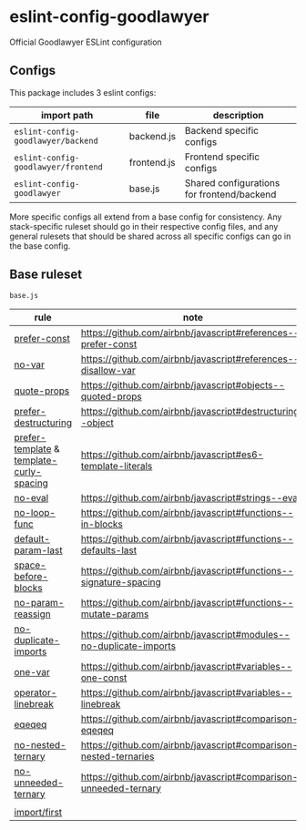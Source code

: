 # eslint-config-goodlawyer

Official Goodlawyer ESLint configuration


## Configs
This package includes 3 eslint configs:

| import path                         | file        | description                                | 
| ----------------------------------- | ----------- | ------------------------------------------ |
| `eslint-config-goodlawyer/backend`  | backend.js  | Backend specific configs                   |
| `eslint-config-goodlawyer/frontend` | frontend.js | Frontend specific configs                  |
| `eslint-config-goodlawyer`          | base.js     | Shared configurations for frontend/backend |

More specific configs all extend from a base config for consistency. Any stack-specific ruleset should go in their respective config files, and any general rulesets that should be shared across all specific configs can go in the base config.


## Base ruleset

`base.js`


| rule                         | note |
| ------------------------------ | -----|
| [prefer-const](https://eslint.org/docs/rules/prefer-const.html)| https://github.com/airbnb/javascript#references--prefer-const
|[no-var](https://eslint.org/docs/rules/no-var.html)|https://github.com/airbnb/javascript#references--disallow-var
|[quote-props](https://eslint.org/docs/rules/quote-props.html) | https://github.com/airbnb/javascript#objects--quoted-props
| [prefer-destructuring](https://eslint.org/docs/rules/prefer-destructuring) | https://github.com/airbnb/javascript#destructuring--object|
|[prefer-template](https://eslint.org/docs/rules/prefer-template.html) & [template-curly-spacing](https://eslint.org/docs/rules/template-curly-spacing) | https://github.com/airbnb/javascript#es6-template-literals
|[no-eval](https://eslint.org/docs/rules/no-eval)|https://github.com/airbnb/javascript#strings--eval
|[no-loop-func](https://eslint.org/docs/rules/no-loop-func.html)|https://github.com/airbnb/javascript#functions--in-blocks
|[default-param-last](https://eslint.org/docs/rules/default-param-last)|https://github.com/airbnb/javascript#functions--defaults-last
[space-before-blocks](https://eslint.org/docs/rules/space-before-blocks)|https://github.com/airbnb/javascript#functions--signature-spacing
[no-param-reassign](https://eslint.org/docs/rules/no-param-reassign.html)|https://github.com/airbnb/javascript#functions--mutate-params
|[no-duplicate-imports](https://eslint.org/docs/rules/no-duplicate-imports)|https://github.com/airbnb/javascript#modules--no-duplicate-imports
|[one-var](https://eslint.org/docs/rules/one-var.html)|https://github.com/airbnb/javascript#variables--one-const
|[operator-linebreak](https://eslint.org/docs/rules/operator-linebreak.html)|https://github.com/airbnb/javascript#variables--linebreak
|[eqeqeq](https://eslint.org/docs/rules/eqeqeq.html)|https://github.com/airbnb/javascript#comparison--eqeqeq
|[no-nested-ternary](https://eslint.org/docs/rules/no-nested-ternary.html)|https://github.com/airbnb/javascript#comparison--nested-ternaries|
|[no-unneeded-ternary](https://eslint.org/docs/rules/no-unneeded-ternary.html)|https://github.com/airbnb/javascript#comparison--unneeded-ternary|
|||
|[import/first](https://github.com/import-js/eslint-plugin-import/blob/main/docs/rules/first.md)||

